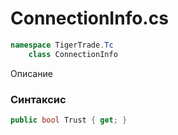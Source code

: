 
# ConnectionInfo.cs
```csharp
namespace TigerTrade.Tc  
    class ConnectionInfo
```

Описание

### Синтаксис
```csharp
public bool Trust { get; }
```
